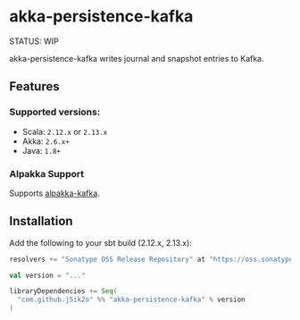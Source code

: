 # akka-persistence-kafka

STATUS: WIP

akka-persistence-kafka writes journal and snapshot entries to Kafka.

## Features

### Supported versions:

- Scala: `2.12.x` or `2.13.x` 
- Akka: `2.6.x+`
- Java: `1.8+`

### Alpakka Support

Supports [alpakka-kafka](https://github.com/akka/alpakka-kafka).

## Installation

Add the following to your sbt build (2.12.x, 2.13.x):

```scala
resolvers += "Sonatype OSS Release Repository" at "https://oss.sonatype.org/content/repositories/releases/"

val version = "..."

libraryDependencies += Seq(
  "com.github.j5ik2o" %% "akka-persistence-kafka" % version
)
```


